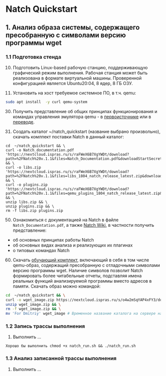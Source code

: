 # Natch Quickstart

## 1. Анализ образа системы, содержащего пресобранную с символами версию программы wget

### 1.1 Подготовка стенда 

10. Подготовить Linux-based рабочую станцию, поддерживающую графический режим выполнения. Рабочая станция может быть реализована в формате виртуальной машины. Проверенной конфигурацией является Ubuntu20:04, 8 ядер, 8 ГБ ОЗУ. 

10. Установить на хост требуемое системное ПО, в т.ч. qemu: 
```bash
sudo apt install  -y curl qemu-system
```

30. Получить представление об общих принципах функционирования и командах управления эмулятора qemu - в [первоисточнике](https://qemu-project.gitlab.io/qemu/system/quickstart.html) или в [переводе](http://onreader.mdl.ru/KVMVirtualizationCookbook/content/Ch01.html).

40. Создать каталог ~/natch_quickstart (название выбрано произвольно), скачать комлпект поставки Natch в данный каталог:
```bas
cd  ~/natch_quickstart && \
curl -o Natch_documentation.pdf 'https://nextcloud.ispras.ru/s/raFWeX6B7XgYWDt/download?path=%2FNatch%20v.1.1&files=Natch_Documentation.pdf&downloadStartSecret=w0qrqfp8d9' && \
curl -o libs.zip 'https://nextcloud.ispras.ru/s/raFWeX6B7XgYWDt/download?path=%2FNatch%20v.1.1&files=libs_1804_natch_release_latest.zip&downloadStartSecret=shqvee1d2de' && \
curl -o plugins.zip 'https://nextcloud.ispras.ru/s/raFWeX6B7XgYWDt/download?path=%2FNatch%20v.1.1&files=qemu_plugins_1804_natch_release_latest.zip&downloadStartSecret=j0vq3mla9o8' && \
unzip libs.zip && \
unzip plugins.zip && \
rm -f libs.zip plugins.zip
```

50. Ознакомиться с документацией на Natch в файле `Natch_Documentation.pdf`, а также [Natch Wiki](https://fanta.intra.ispras.ru/mediawiki/natch), в частности получить представление:

- об основных принципах работы Natch
- об основных видах анализа и реализующих их плагинах
- о типовых командах Natch

60. Скачать [обучающий комплект](https://nextcloud.ispras.ru/s/o4w2mSqYAP4xFY3), включающий в себя в том числе qemu-образ, содержащий пресобранную с отладочными символами версию программы wget. Наличие символов позволит Natch формировать более читабельные отчеты, подставляя имена реальных функций анализируемой программы вместо адресов в памяти. Скачать образ можно командой: 

```bash
cd  ~/natch_quickstart && \
curl -o wget_image.zip https://nextcloud.ispras.ru/s/o4w2mSqYAP4xFY3/download && \
unzip wget_image.zip && \
rm -f wget_image.zip && \
mv 'For Dmitriy' wget_image # Временное название каталога на сервере надо будет заменить на что-то общеупотребительное
```

### 1.2 Запись трассы выполнения

1. Выполнить ...

```
Хорошо бы выполнить chmod +x natch_run.sh && ./natch_run.sh
```

### 1.3 Анализ записанной трассы выполнения

1. Выполнить ... 

